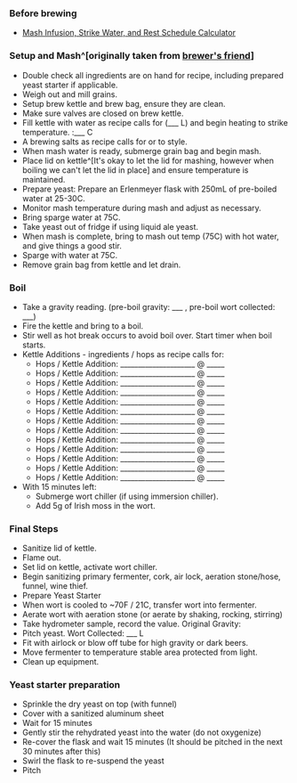
### Before brewing

* [Mash Infusion, Strike Water, and Rest Schedule Calculator](https://www.brewersfriend.com/mash/)

### Setup and Mash^[originally taken from [brewer's friend](https://cdn2.brewersfriend.com/brewersfriend_checklist_BIAB.pdf)]

* Double check all ingredients are on hand for recipe, including prepared yeast starter if applicable.
* Weigh out and mill grains.
* Setup brew kettle and brew bag, ensure they are clean.
* Make sure valves are closed on brew kettle.
* Fill kettle with water as recipe calls for (\_\_\_ L) and begin heating to strike temperature. :___ C
* A brewing salts as recipe calls for or to style.
* When mash water is ready, submerge grain bag and begin mash.
* Place lid on kettle^[It's okay to let the lid for mashing, however when boiling we can't let the lid in place] and ensure temperature is maintained.
* Prepare yeast: Prepare an Erlenmeyer flask with 250mL of pre-boiled water at 25-30C.
* Monitor mash temperature during mash and adjust as necessary.
* Bring sparge water at 75C.
* Take yeast out of fridge if using liquid ale yeast.
* When mash is complete, bring to mash out temp (75C) with hot water, and give things a good stir.
* Sparge with water at 75C.
* Remove grain bag from kettle and let drain.

### Boil

* Take a gravity reading. (pre-boil gravity: \_\_\_ , pre-boil wort collected: \_\_\_)
* Fire the kettle and bring to a boil.
* Stir well as hot break occurs to avoid boil over. Start timer when boil starts.
* Kettle Additions - ingredients / hops as recipe calls for:
  * Hops / Kettle Addition: _____________________ @ _____
  * Hops / Kettle Addition: _____________________ @ _____
  * Hops / Kettle Addition: _____________________ @ _____
  * Hops / Kettle Addition: _____________________ @ _____
  * Hops / Kettle Addition: _____________________ @ _____
  * Hops / Kettle Addition: _____________________ @ _____
  * Hops / Kettle Addition: _____________________ @ _____
  * Hops / Kettle Addition: _____________________ @ _____
  * Hops / Kettle Addition: _____________________ @ _____
  * Hops / Kettle Addition: _____________________ @ _____
  * Hops / Kettle Addition: _____________________ @ _____
  * Hops / Kettle Addition: _____________________ @ _____
  * Hops / Kettle Addition: _____________________ @ _____
* With 15 minutes left:
  * Submerge wort chiller (if using immersion chiller).
  * Add 5g of Irish moss in the wort.


### Final Steps

* Sanitize lid of kettle.
* Flame out.
* Set lid on kettle, activate wort chiller.
* Begin sanitizing primary fermenter, cork, air lock, aeration stone/hose, funnel, wine thief.
* Prepare Yeast Starter
* When wort is cooled to ~70F / 21C, transfer wort into fermenter.
* Aerate wort with aeration stone (or aerate by shaking, rocking, stirring)
* Take hydrometer sample, record the value. Original Gravity: 
* Pitch yeast. Wort Collected: \_\_\_ L
* Fit with airlock or blow off tube for high gravity or dark beers.
* Move fermenter to temperature stable area protected from light.
* Clean up equipment.

### Yeast starter preparation 

* Sprinkle the dry yeast on top (with funnel)
* Cover with a sanitized aluminum sheet
* Wait for 15 minutes
* Gently stir the rehydrated yeast into the water (do not oxygenize)
* Re-cover the flask and wait 15 minutes (It should be pitched in the next 30 minutes after this)
* Swirl the flask to re-suspend the yeast
* Pitch

